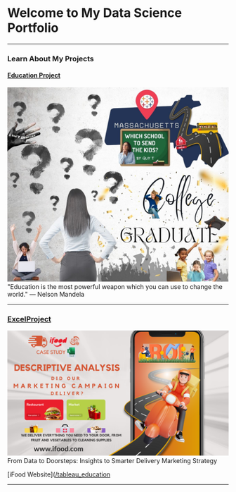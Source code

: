 # Welcome to My Data Science Portfolio

---

### Learn About My Projects

#### [Education Project](/tableau_education)
<img src="images/DATA PROJECT.jpg?raw=true"/>
"Education is the most powerful weapon which you can use to change the world."
— Nelson Mandela

---

### [ExcelProject](https://www.linkedin.com/pulse/from-data-doorsteps-insights-smarter-delivery-marketing-quy-tran-xkf8c/?trackingId=%2BetIr%2BQ9SWKmXgCbhL7fgA%3D%3D)
  <img src="images/iFoodPoster.png?raw=true"/>
From Data to Doorsteps: Insights to Smarter Delivery Marketing Strategy <br>

  [iFood Website]([/tableau_education](https://www.ifood.com/)

---




